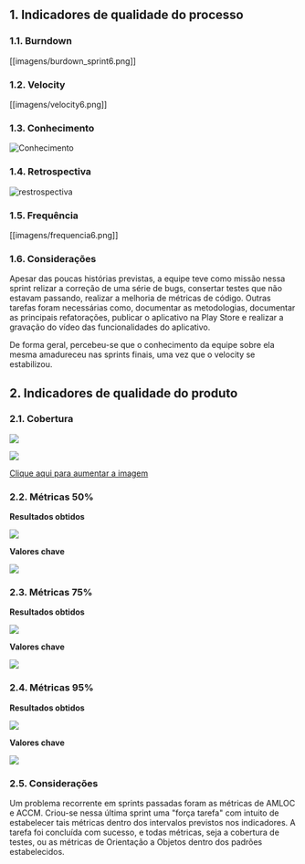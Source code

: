 ## 1. Indicadores de qualidade do processo

### 1.1. Burndown

[[imagens/burdown_sprint6.png]]

### 1.2. Velocity

[[imagens/velocity6.png]]

### 1.3. Conhecimento

![Conhecimento](https://raw.githubusercontent.com/wiki/fga-gpp-mds/2016.2-Time01-WikiLegis/imagens/conhecimento4.jpg)

### 1.4. Retrospectiva

![restrospectiva](https://raw.githubusercontent.com/wiki/fga-gpp-mds/2016.2-Time01-WikiLegis/imagens/retros6.png)

### 1.5. Frequência

[[imagens/frequencia6.png]]


### 1.6. Considerações

Apesar das poucas histórias previstas, a equipe teve como missão nessa sprint relizar a correção de uma série de bugs, consertar testes que não estavam passando, realizar a melhoria de métricas de código. Outras tarefas foram necessárias como, documentar as metodologias, documentar as principais refatorações, publicar o aplicativo na Play Store e realizar a gravação do vídeo das funcionalidades do aplicativo.

De forma geral, percebeu-se que o conhecimento da equipe sobre ela mesma amadureceu nas sprints finais, uma vez que o velocity se estabilizou.

## 2. Indicadores de qualidade do produto

### 2.1. Cobertura

![](https://raw.githubusercontent.com/wiki/fga-gpp-mds/2016.2-Time01-WikiLegis/imagens/coverage_s7.png)

![](https://raw.githubusercontent.com/wiki/fga-gpp-mds/2016.2-Time01-WikiLegis/imagens/coverage_graphic.png)

[Clique aqui para aumentar a imagem](https://raw.githubusercontent.com/wiki/fga-gpp-mds/2016.2-Time01-WikiLegis/imagens/coverage_s7.png)

### 2.2. Métricas 50%

**Resultados obtidos**

![](https://raw.githubusercontent.com/wiki/fga-gpp-mds/2016.2-Time01-WikiLegis/imagens/sprint6_mean.png)


**Valores chave**

![](https://raw.githubusercontent.com/wiki/fga-gpp-mds/2016.2-Time01-WikiLegis/imagens/valores_0.png)

### 2.3. Métricas 75%

**Resultados obtidos**

![](https://raw.githubusercontent.com/wiki/fga-gpp-mds/2016.2-Time01-WikiLegis/imagens/sprint6_upper.png)

**Valores chave**

![](https://raw.githubusercontent.com/wiki/fga-gpp-mds/2016.2-Time01-WikiLegis/imagens/valores_75.png)

### 2.4. Métricas 95%

**Resultados obtidos**

![](https://raw.githubusercontent.com/wiki/fga-gpp-mds/2016.2-Time01-WikiLegis/imagens/sprint6_ninety.png)


**Valores chave**

![](https://raw.githubusercontent.com/wiki/fga-gpp-mds/2016.2-Time01-WikiLegis/imagens/valores_95.png)

### 2.5. Considerações

Um problema recorrente em sprints passadas foram as métricas de AMLOC e ACCM. Criou-se nessa última sprint uma "força tarefa" com intuito de estabelecer tais métricas dentro dos intervalos previstos nos indicadores. A tarefa foi concluída com sucesso, e todas métricas, seja a cobertura de testes, ou as métricas de Orientação a Objetos dentro dos padrões estabelecidos.